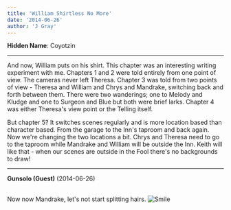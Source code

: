 ```yaml
---
title: 'William Shirtless No More'
date: '2014-06-26'
author: 'J Gray'
---
```


<p><strong>Hidden Name</strong>: Coyotzin</p><hr><p>And now, William puts on his shirt. This chapter was an interesting writing experiment with me. Chapters 1 and 2 were told entirely from one point of view. The cameras never left Theresa. Chapter 3 was told from two points of view - Theresa and William and Chrys and Mandrake, switching back and forth between them. There were two wanderings; one to Melody and Kludge and one to Surgeon and Blue but both were brief larks. Chapter 4 was either Theresa's view point or the Telling itself. </p><p>But chapter 5? It switches scenes regularly and is more location based than character based. From the garage to the Inn's taproom and back again. Now we're changing the two locations a bit. Chrys and Theresa need to go to the taproom while Mandrake and William will be outside the Inn. Keith will like that - when our scenes are outside in the Fool there's no backgrounds to draw!</p>

---
**Gunsolo (Guest)** (2014-06-26)

<br> Now now Mandrake, let's not start splitting hairs. <img src="//smilies/smile.gif" alt="Smile" border="0"><br>

